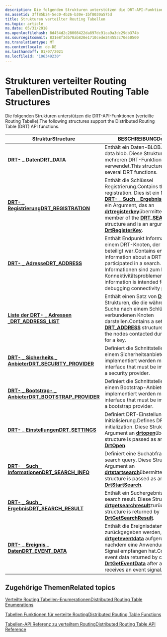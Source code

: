 ```yaml
---
description: Die folgenden Strukturen unterstützen die DRT-API-Funktionen (verteilte Routing Tabelle).
ms.assetid: 3ff85b24-5ec0-4b26-b30e-1bf8030a575d
title: Strukturen verteilter Routing Tabellen
ms.topic: article
ms.date: 05/31/2018
ms.openlocfilehash: 8d454d2c28008422da897dc91ca9a3dc29db374b
ms.sourcegitcommit: 831e8f3db78ab820e1710cede244553c70e50500
ms.translationtype: MT
ms.contentlocale: de-DE
ms.lasthandoff: 01/07/2021
ms.locfileid: "106349230"
---
```

# <a name="distributed-routing-table-structures"></a><span data-ttu-id="aa034-103">Strukturen verteilter Routing Tabellen</span><span class="sxs-lookup"><span data-stu-id="aa034-103">Distributed Routing Table Structures</span></span>

<span data-ttu-id="aa034-104">Die folgenden Strukturen unterstützen die DRT-API-Funktionen (verteilte Routing Tabelle).</span><span class="sxs-lookup"><span data-stu-id="aa034-104">The following structures support the Distributed Routing Table (DRT) API functions.</span></span>



| <span data-ttu-id="aa034-105">Struktur</span><span class="sxs-lookup"><span data-stu-id="aa034-105">Structure</span></span>                                                  | <span data-ttu-id="aa034-106">BESCHREIBUNG</span><span class="sxs-lookup"><span data-stu-id="aa034-106">Description</span></span>                                                                                                                                                                              |
|------------------------------------------------------------|------------------------------------------------------------------------------------------------------------------------------------------------------------------------------------------|
| [<span data-ttu-id="aa034-107">**DRT- \_ Daten**</span><span class="sxs-lookup"><span data-stu-id="aa034-107">**DRT\_DATA**</span></span>](/windows/desktop/api/drt/ns-drt-drt_data)                              | <span data-ttu-id="aa034-108">Enthält ein Daten-BLOB.</span><span class="sxs-lookup"><span data-stu-id="aa034-108">Contains a data blob.</span></span> <span data-ttu-id="aa034-109">Diese Struktur wird von mehreren DRT-Funktionen verwendet.</span><span class="sxs-lookup"><span data-stu-id="aa034-109">This structure is used by several DRT functions.</span></span>                                                                                                                   |
| [<span data-ttu-id="aa034-110">**DRT- \_ Registrierung**</span><span class="sxs-lookup"><span data-stu-id="aa034-110">**DRT\_REGISTRATION**</span></span>](/windows/desktop/api/drt/ns-drt-drt_registration)              | <span data-ttu-id="aa034-111">Enthält die Schlüssel Registrierung.</span><span class="sxs-lookup"><span data-stu-id="aa034-111">Contains the key registration.</span></span> <span data-ttu-id="aa034-112">Dies ist ein Member der [**DRT- \_ Such \_ Ergebnis**](/windows/desktop/api/drt/ns-drt-drt_search_result) Struktur und ein Argument, das an [**drtregisterkey**](/windows/desktop/api/drt/nf-drt-drtregisterkey)übermittelt wird.</span><span class="sxs-lookup"><span data-stu-id="aa034-112">This is a member of the [**DRT\_SEARCH\_RESULT**](/windows/desktop/api/drt/ns-drt-drt_search_result) structure and is an argument passed to [**DrtRegisterKey**](/windows/desktop/api/drt/nf-drt-drtregisterkey).</span></span> |
| [<span data-ttu-id="aa034-113">**DRT- \_ Adresse**</span><span class="sxs-lookup"><span data-stu-id="aa034-113">**DRT\_ADDRESS**</span></span>](/windows/desktop/api/drt/ns-drt-drt_address)                        | <span data-ttu-id="aa034-114">Enthält Endpunkt Informationen zu einem DRT-Knoten, der an einer Suche beteiligt war.</span><span class="sxs-lookup"><span data-stu-id="aa034-114">Contains endpoint information about a DRT node that participated in a search.</span></span> <span data-ttu-id="aa034-115">Diese Informationen sind zum Debuggen von Konnektivitätsproblemen gedacht.</span><span class="sxs-lookup"><span data-stu-id="aa034-115">This information is intended for use in debugging connectivity problems.</span></span>                                   |
| [<span data-ttu-id="aa034-116">**Liste der DRT- \_ Adressen \_**</span><span class="sxs-lookup"><span data-stu-id="aa034-116">**DRT\_ADDRESS\_LIST**</span></span>](/windows/desktop/api/drt/ns-drt-drt_address_list)             | <span data-ttu-id="aa034-117">Enthält einen Satz von [**DRT- \_ Adress**](/windows/desktop/api/drt/ns-drt-drt_address) Strukturen, die die während einer Suche nach einem Schlüssel verbundenen Knoten darstellen.</span><span class="sxs-lookup"><span data-stu-id="aa034-117">Contains a set of [**DRT\_ADDRESS**](/windows/desktop/api/drt/ns-drt-drt_address) structures representing the nodes contacted during a search for a key.</span></span>                                                             |
| [<span data-ttu-id="aa034-118">**DRT- \_ Sicherheits \_ Anbieter**</span><span class="sxs-lookup"><span data-stu-id="aa034-118">**DRT\_SECURITY\_PROVIDER**</span></span>](/windows/desktop/api/Drt/ns-drt-drt_security_provider)   | <span data-ttu-id="aa034-119">Definiert die Schnittstelle, die von einem Sicherheitsanbieter implementiert werden muss.</span><span class="sxs-lookup"><span data-stu-id="aa034-119">Defines the interface that must be implemented by a security provider.</span></span>                                                                                                                   |
| [<span data-ttu-id="aa034-120">**DRT- \_ Bootstrap- \_ Anbieter**</span><span class="sxs-lookup"><span data-stu-id="aa034-120">**DRT\_BOOTSTRAP\_PROVIDER**</span></span>](/windows/desktop/api/drt/ns-drt-drt_bootstrap_provider) | <span data-ttu-id="aa034-121">Definiert die Schnittstelle, die von einem Bootstrap-Anbieter implementiert werden muss.</span><span class="sxs-lookup"><span data-stu-id="aa034-121">Defines the interface that must be implemented by a bootstrap provider.</span></span>                                                                                                                  |
| [<span data-ttu-id="aa034-122">**DRT- \_ Einstellungen**</span><span class="sxs-lookup"><span data-stu-id="aa034-122">**DRT\_SETTINGS**</span></span>](/windows/desktop/api/drt/ns-drt-drt_settings)                      | <span data-ttu-id="aa034-123">Definiert DRT-Einstellungen bei der Initialisierung.</span><span class="sxs-lookup"><span data-stu-id="aa034-123">Defines DRT settings at initialization.</span></span> <span data-ttu-id="aa034-124">Diese Struktur wird als Argument an [**drtopen**](/windows/desktop/api/drt/nf-drt-drtopen)übermittelt.</span><span class="sxs-lookup"><span data-stu-id="aa034-124">This structure is passed as an argument to [**DrtOpen**](/windows/desktop/api/drt/nf-drt-drtopen).</span></span>                                                                           |
| [<span data-ttu-id="aa034-125">**DRT- \_ Such \_ Informationen**</span><span class="sxs-lookup"><span data-stu-id="aa034-125">**DRT\_SEARCH\_INFO**</span></span>](/windows/desktop/api/drt/ns-drt-drt_search_info)               | <span data-ttu-id="aa034-126">Definiert eine Suchabfrage.</span><span class="sxs-lookup"><span data-stu-id="aa034-126">Defines a search query.</span></span> <span data-ttu-id="aa034-127">Diese Struktur wird als Argument an [**drtstartsearch**](/windows/desktop/api/drt/nf-drt-drtstartsearch)übermittelt.</span><span class="sxs-lookup"><span data-stu-id="aa034-127">This structure is passed as an argument to [**DrtStartSearch**](/windows/desktop/api/drt/nf-drt-drtstartsearch).</span></span>                                                                             |
| [<span data-ttu-id="aa034-128">**DRT- \_ Such \_ Ergebnis**</span><span class="sxs-lookup"><span data-stu-id="aa034-128">**DRT\_SEARCH\_RESULT**</span></span>](/windows/desktop/api/drt/ns-drt-drt_search_result)           | <span data-ttu-id="aa034-129">Enthält ein Suchergebnis.</span><span class="sxs-lookup"><span data-stu-id="aa034-129">Contains a search result.</span></span> <span data-ttu-id="aa034-130">Diese Struktur wird von [**drtgetsearchresult**](/windows/desktop/api/drt/nf-drt-drtgetsearchresult)zurückgegeben.</span><span class="sxs-lookup"><span data-stu-id="aa034-130">This structure is returned by [**DrtGetSearchResult**](/windows/desktop/api/drt/nf-drt-drtgetsearchresult).</span></span>                                                                                |
| [<span data-ttu-id="aa034-131">**DRT- \_ Ereignis \_ Daten**</span><span class="sxs-lookup"><span data-stu-id="aa034-131">**DRT\_EVENT\_DATA**</span></span>](/windows/desktop/api/drt/ns-drt-drt_event_data)                 | <span data-ttu-id="aa034-132">Enthält die Ereignisdaten, die zurückgegeben werden, indem [**drtgeteventdata**](/windows/desktop/api/drt/nf-drt-drtgeteventdata) aufgerufen wird, nachdem eine Anwendung ein Ereignis Signal empfangen hat.</span><span class="sxs-lookup"><span data-stu-id="aa034-132">Contains the event data returned by calling [**DrtGetEventData**](/windows/desktop/api/drt/nf-drt-drtgeteventdata) after an application receives an event signal.</span></span>                                                    |



 

## <a name="related-topics"></a><span data-ttu-id="aa034-133">Zugehörige Themen</span><span class="sxs-lookup"><span data-stu-id="aa034-133">Related topics</span></span>

<dl> <dt>

[<span data-ttu-id="aa034-134">Verteilte Routing Tabellen-Enumerationen</span><span class="sxs-lookup"><span data-stu-id="aa034-134">Distributed Routing Table Enumerations</span></span>](distributed-routing-table-enumerations.md)
</dt> <dt>

[<span data-ttu-id="aa034-135">Tabellen Funktionen für verteilte Routing</span><span class="sxs-lookup"><span data-stu-id="aa034-135">Distributed Routing Table Functions</span></span>](distributed-routing-table-functions.md)
</dt> <dt>

[<span data-ttu-id="aa034-136">Tabellen-API Referenz zu verteiltem Routing</span><span class="sxs-lookup"><span data-stu-id="aa034-136">Distributed Routing Table API Reference</span></span>](distributed-routing-table-api-reference.md)
</dt> </dl>

 

 



